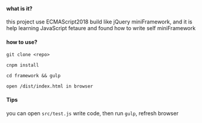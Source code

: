 #### what is it?

this project use ECMAScript2018 build like jQuery miniFramework, and it is help learning JavaScript fetaure and found how to write self miniFramework

#### how to use?
```
git clone <repo>

cnpm install

cd framework && gulp

open /dist/index.html in browser
```
#### Tips

you can open `src/test.js` write code, then run `gulp`, refresh browser
